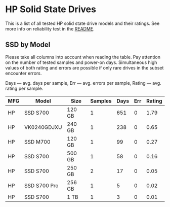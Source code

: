 HP Solid State Drives
=====================

This is a list of all tested HP solid state drive models and their ratings. See
more info on reliability test in the [README](https://github.com/linuxhw/SMART).

SSD by Model
------------

Please take all columns into account when reading the table. Pay attention on the
number of tested samples and power-on days. Simultaneous high values of both rating
and errors are possible if only rare drives in the subset encounter errors.

Days   — avg. days per sample,
Err    — avg. errors per sample,
Rating — avg. rating per sample.

| MFG       | Model              | Size   | Samples | Days  | Err   | Rating |
|-----------|--------------------|--------|---------|-------|-------|--------|
| HP        | SSD S700           | 120 GB | 1       | 651   | 0     | 1.79   |
| HP        | VK0240GDJXU        | 240 GB | 1       | 238   | 0     | 0.65   |
| HP        | SSD M700           | 120 GB | 1       | 99    | 0     | 0.27   |
| HP        | SSD S700           | 500 GB | 1       | 58    | 0     | 0.16   |
| HP        | SSD S700           | 250 GB | 2       | 17    | 0     | 0.05   |
| HP        | SSD S700 Pro       | 256 GB | 1       | 5     | 0     | 0.02   |
| HP        | SSD S700           | 1 TB   | 1       | 3     | 0     | 0.01   |
